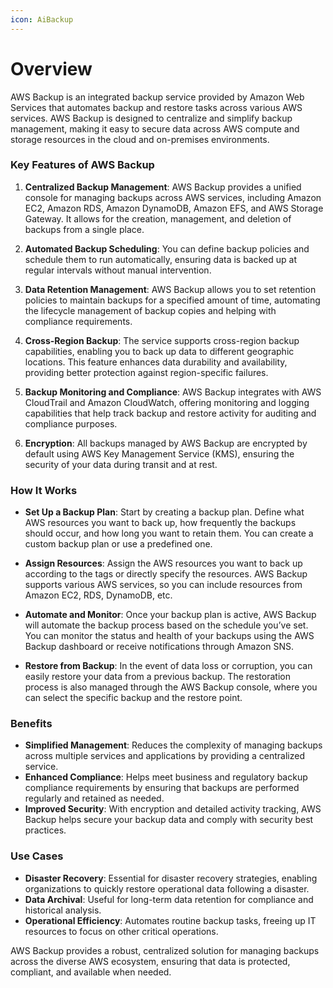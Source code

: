 ```yaml
---
icon: AiBackup
---
```

# Overview

AWS Backup is an integrated backup service provided by Amazon Web Services that automates backup and restore tasks across various AWS services. AWS Backup is designed to centralize and simplify backup management, making it easy to secure data across AWS compute and storage resources in the cloud and on-premises environments.

### Key Features of AWS Backup

1. **Centralized Backup Management**: AWS Backup provides a unified console for managing backups across AWS services, including Amazon EC2, Amazon RDS, Amazon DynamoDB, Amazon EFS, and AWS Storage Gateway. It allows for the creation, management, and deletion of backups from a single place.
    
2. **Automated Backup Scheduling**: You can define backup policies and schedule them to run automatically, ensuring data is backed up at regular intervals without manual intervention.
    
3. **Data Retention Management**: AWS Backup allows you to set retention policies to maintain backups for a specified amount of time, automating the lifecycle management of backup copies and helping with compliance requirements.
    
4. **Cross-Region Backup**: The service supports cross-region backup capabilities, enabling you to back up data to different geographic locations. This feature enhances data durability and availability, providing better protection against region-specific failures.
    
5. **Backup Monitoring and Compliance**: AWS Backup integrates with AWS CloudTrail and Amazon CloudWatch, offering monitoring and logging capabilities that help track backup and restore activity for auditing and compliance purposes.
    
6. **Encryption**: All backups managed by AWS Backup are encrypted by default using AWS Key Management Service (KMS), ensuring the security of your data during transit and at rest.
    

### How It Works

- **Set Up a Backup Plan**: Start by creating a backup plan. Define what AWS resources you want to back up, how frequently the backups should occur, and how long you want to retain them. You can create a custom backup plan or use a predefined one.
    
- **Assign Resources**: Assign the AWS resources you want to back up according to the tags or directly specify the resources. AWS Backup supports various AWS services, so you can include resources from Amazon EC2, RDS, DynamoDB, etc.
    
- **Automate and Monitor**: Once your backup plan is active, AWS Backup will automate the backup process based on the schedule you’ve set. You can monitor the status and health of your backups using the AWS Backup dashboard or receive notifications through Amazon SNS.
    
- **Restore from Backup**: In the event of data loss or corruption, you can easily restore your data from a previous backup. The restoration process is also managed through the AWS Backup console, where you can select the specific backup and the restore point.
    

### Benefits

- **Simplified Management**: Reduces the complexity of managing backups across multiple services and applications by providing a centralized service.
- **Enhanced Compliance**: Helps meet business and regulatory backup compliance requirements by ensuring that backups are performed regularly and retained as needed.
- **Improved Security**: With encryption and detailed activity tracking, AWS Backup helps secure your backup data and comply with security best practices.

### Use Cases

- **Disaster Recovery**: Essential for disaster recovery strategies, enabling organizations to quickly restore operational data following a disaster.
- **Data Archival**: Useful for long-term data retention for compliance and historical analysis.
- **Operational Efficiency**: Automates routine backup tasks, freeing up IT resources to focus on other critical operations.

AWS Backup provides a robust, centralized solution for managing backups across the diverse AWS ecosystem, ensuring that data is protected, compliant, and available when needed.
